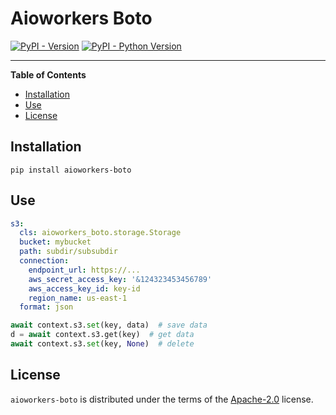 # Aioworkers Boto

[![PyPI - Version](https://img.shields.io/pypi/v/aioworkers-boto.svg)](https://pypi.org/project/aioworkers-boto)
[![PyPI - Python Version](https://img.shields.io/pypi/pyversions/aioworkers-boto.svg)](https://pypi.org/project/aioworkers-boto)

-----

**Table of Contents**

- [Installation](#installation)
- [Use](#use)
- [License](#license)

## Installation

```console
pip install aioworkers-boto
```

## Use

```yaml
s3:
  cls: aioworkers_boto.storage.Storage
  bucket: mybucket
  path: subdir/subsubdir
  connection:
    endpoint_url: https://...
    aws_secret_access_key: '&124323453456789'
    aws_access_key_id: key-id
    region_name: us-east-1
  format: json
```

```python
await context.s3.set(key, data)  # save data
d = await context.s3.get(key)  # get data
await context.s3.set(key, None)  # delete
```

## License

`aioworkers-boto` is distributed under the terms of the [Apache-2.0](https://spdx.org/licenses/Apache-2.0.html) license.
